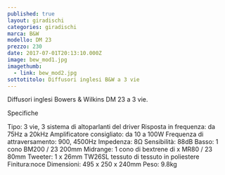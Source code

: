 ```yaml
---
published: true
layout: giradischi
categories: giradischi
marca: B&W
modello: DM 23
prezzo: 230
date: 2017-07-01T20:13:10.000Z
image: bew_mod1.jpg
imagethumb:
  - link: bew_mod2.jpg
sottotitolo: Diffusori inglesi B&W a 3 vie
---
```

Diffusori inglesi Bowers & Wilkins DM 23 a 3 vie.

Specifiche

Tipo: 3 vie, 3 sistema di altoparlanti del driver
Risposta in frequenza: da 75Hz a 20kHz
Amplificatore consigliato: da 10 a 100W
Frequenza di attraversamento: 900, 4500Hz
Impedenza: 8Ω
Sensibilità: 88dB
Basso: 1 cono BM200 / 23 200mm
Midrange: 1 cono di bextrene di x MR80 / 23 80mm
Tweeter: 1 x 26mm TW26SL tessuto di tessuto in poliestere
Finitura:noce
Dimensioni: 495 x 250 x 240mm
Peso: 9.8kg
